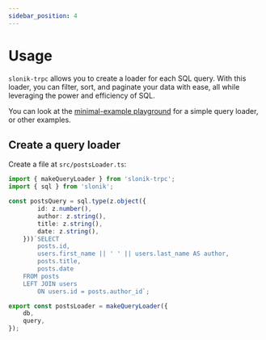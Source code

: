 ```yaml
---
sidebar_position: 4
---
```


# Usage

`slonik-trpc` allows you to create a loader for each SQL query. With this loader, you can filter, sort, and paginate your data with ease, all while leveraging the power and efficiency of SQL. 

You can look at the [minimal-example playground](https://stackblitz.com/github/ardsh/slonik-trpc/tree/main/examples/minimal-trpc) for a simple query loader, or other examples.

## Create a query loader

Create a file at `src/postsLoader.ts`:

```ts title="postsLoader.ts"
import { makeQueryLoader } from 'slonik-trpc';
import { sql } from 'slonik';

const postsQuery = sql.type(z.object({
        id: z.number(),
        author: z.string(),
        title: z.string(),
        date: z.string(),
    }))`SELECT
        posts.id,
        users.first_name || ' ' || users.last_name AS author,
        posts.title,
        posts.date
    FROM posts
    LEFT JOIN users
        ON users.id = posts.author_id`;

export const postsLoader = makeQueryLoader({
    db,
    query,
});
```
